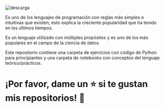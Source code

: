
![descarga](https://user-images.githubusercontent.com/86261762/229246470-523f334d-92ae-459a-806c-1716c801c252.jpg)

Es uno de los lenguajes de programación con reglas más simples e intuitivas que existen; esto explica la creciente popularidad que ha tenido en los últimos tiempos.

Es un lenguaje utilizado con múltiples propósitos y es uno de los más populares en el campo de la ciencia de datos.

Este repositorio contiene una carpeta de ejercicios con código de Python para principiantes y una carpeta de notebooks con conceptos del lenguaje teórico/prácticos. 

 # ¡Por favor, dame un ⭐️ si te gustan mis repositorios! 👏


